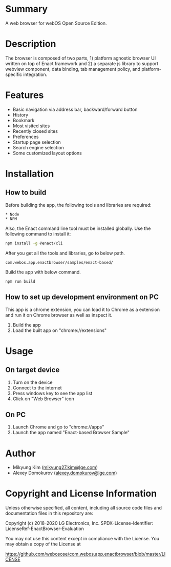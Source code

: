 # Summary
A web browser for webOS Open Source Edition.

# Description
The browser is composed of two parts, 1) platform agnostic browser UI written on top of Enact framework and 2) a separate js library to support webview component, data binding, tab management policy, and platform-specific integration.

# Features
* Basic navigation via address bar, backward/forward button
* History
* Bookmark
* Most visited sites
* Recently closed sites
* Preferences
* Startup page selection
* Search engine selection
* Some customized layout options

# Installation
## How to build
Before building the app, the following tools and libraries are required:

```
* Node
* NPM
```

Also, the Enact command line tool must be installed globally. Use the following command to install it:

```sh
npm install -g @enact/cli
```

After you get all the tools and libraries, go to below path.
```
com.webos.app.enactbrowser/samples/enact-based/
```

Build the app with below command.
```
npm run build
```

## How to set up development environment on PC
This app is a chrome extension, you can load it to Chrome as a extension and run it on Chrome browser as well as inspect it.
1) Build the app
2) Load the built app on "chrome://extensions"

# Usage
## On target device
1) Turn on the device
2) Connect to the internet
3) Press windows key to see the app list
4) Click on "Web Browser" icon

## On PC
1) Launch Chrome and go to "chrome://apps"
2) Launch the app named "Enact-based Browser Sample"

# Author
- Mikyung Kim (mikyung27.kim@lge.com)
- Alexey Domokurov (alexey.domokurov@lge.com)

# Copyright and License Information

Unless otherwise specified, all content, including all source code files and
documentation files in this repository are:

Copyright (c) 2018-2020 LG Electronics, Inc.
SPDX-License-Identifier: LicenseRef-EnactBrowser-Evaluation

You may not use this content except in compliance with the License.
You may obtain a copy of the License at

https://github.com/webosose/com.webos.app.enactbrowser/blob/master/LICENSE
